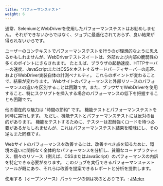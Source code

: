 ```yaml
---
title: "パフォーマンステスト"
weight: 6
---
```



通常、SeleniumとWebDriverを使用したパフォーマンステストはお勧めしません。
それができないからではなく、ジョブに最適化されておらず、良い結果が得られないからです。

ユーザーのコンテキストでパフォーマンステストを行うのが理想的なように思えるかもしれませんが、WebDriverテストスイートは、外部および内部の脆弱性の多くのポイントにさらされます。
たとえば、ブラウザの起動速度、HTTPサーバーの速度、JavaScriptまたはCSSをホストするサードパーティサーバーの応答、およびWebDriver実装自体の計測ペナルティ。 これらのポイントが変わることで、結果が変わります。 Webサイトのパフォーマンスと外部リソースのパフォーマンスの違いを区別することは困難です。また、ブラウザでWebDriverを使用すること、特にスクリプトを挿入する場合のパフォーマンスの低下を把握することも困難です。

他の潜在的な魅力は "時間の節約" です。
機能テストとパフォーマンステストを同時に実行します。
ただし、機能テストとパフォーマンステストには反対の目的があります。
機能をテストするために、テスターは忍耐強くロードを待つ必要があるかもしれませんが、これはパフォーマンステスト結果を曖昧にし、その逆もまた同様です。

Webサイトのパフォーマンスを改善するには、改善すべき点を知るために、環境の違いに関係なく全体的なパフォーマンスを分析し、貧弱なコードプラクティス、個々のリソース（例えば、CSSまたはJavaScript）のパフォーマンスの内訳を特定できる必要があります。
このジョブを実行できるパフォーマンステストツールが既にあり、それらは改善を提案できるレポートと分析を提供します。

使用する（オープンソース）パッケージの例は次のとおりです。: [JMeter](//jmeter.apache.org/)
